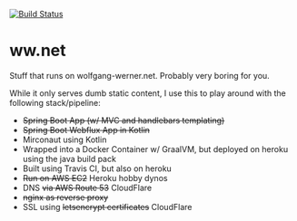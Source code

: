 [![Build Status](https://travis-ci.org/wwerner/ww.net.svg?branch=master)](https://travis-ci.org/wwerner/ww.net)

# ww.net
Stuff that runs on wolfgang-werner.net.
Probably very boring for you.

While it only serves dumb static content, I use this to play around with the following stack/pipeline:
* ~~Spring Boot App (w/ MVC and handlebars templating)~~
* ~~Spring Boot Webflux App in Kotlin~~
* Mirconaut using Kotlin 
* Wrapped into a Docker Container w/ GraalVM, but deployed on heroku using the java build pack
* Built using Travis CI, but also on heroku
* ~~Run on AWS EC2~~ Heroku hobby dynos
* DNS ~~via AWS Route 53~~ CloudFlare
* ~~nginx as reverse proxy~~
* SSL using ~~letsencrypt certificates~~ CloudFlare
